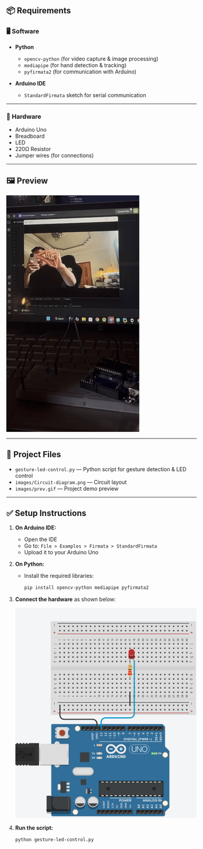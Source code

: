 ## 📦 Requirements

### 🖥️ Software
- **Python**  
  - `opencv-python` (for video capture & image processing)  
  - `mediapipe` (for hand detection & tracking)  
  - `pyfirmata2` (for communication with Arduino)  

- **Arduino IDE**  
  - `StandardFirmata` sketch for serial communication  

---

### 🔌 Hardware
- Arduino Uno
- Breadboard
- LED
- 220Ω Resistor
- Jumper wires (for connections)

---

## 🖼️ Preview

![Preview](MainFile-project/images/prev.gif)


---

## 📂 Project Files

- `gesture-led-control.py` — Python script for gesture detection & LED control
- `images/Circuit-diagram.png` — Circuit layout
- `images/prev.gif` — Project demo preview

---

## ✅ Setup Instructions

1. **On Arduino IDE:**
   - Open the IDE
   - Go to: `File > Examples > Firmata > StandardFirmata`
   - Upload it to your Arduino Uno

2. **On Python:**
   - Install the required libraries:
     ```bash
     pip install opencv-python mediapipe pyfirmata2
     ```

3. **Connect the hardware** as shown below:

   ![Circuit Diagram](MainFile-project/images/Circuit-diagram.png)

4. **Run the script:**
   ```bash
   python gesture-led-control.py
